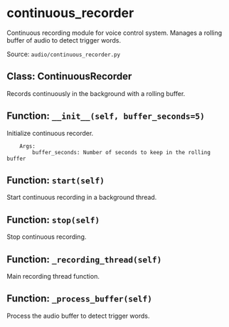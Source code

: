 # continuous_recorder

Continuous recording module for voice control system.
Manages a rolling buffer of audio to detect trigger words.

Source: `audio/continuous_recorder.py`

## Class: ContinuousRecorder

Records continuously in the background with a rolling buffer.

## Function: `__init__(self, buffer_seconds=5)`

Initialize continuous recorder.

        Args:
            buffer_seconds: Number of seconds to keep in the rolling buffer

## Function: `start(self)`

Start continuous recording in a background thread.

## Function: `stop(self)`

Stop continuous recording.

## Function: `_recording_thread(self)`

Main recording thread function.

## Function: `_process_buffer(self)`

Process the audio buffer to detect trigger words.
